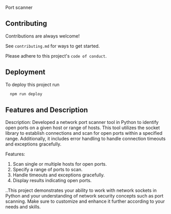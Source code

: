 Port scanner
## Contributing

Contributions are always welcome!

See `contributing.md` for ways to get started.

Please adhere to this project's `code of conduct`.


## Deployment

To deploy this project run

```bash
  npm run deploy
```


## Features and Description


Description:
Developed a network port scanner tool in Python to identify open ports on a given host or range of hosts. This tool utilizes the socket library to establish connections and scan for open ports within a specified range. Additionally, it includes error handling to handle connection timeouts and exceptions gracefully.

Features:
1. Scan single or multiple hosts for open ports.
2. Specify a range of ports to scan.
3. Handle timeouts and exceptions gracefully.
4. Display results indicating open ports.



..This project demonstrates your ability to work with network sockets in Python and your understanding of network security concepts such as port scanning. Make sure to customize and enhance it further according to your needs and skills.

